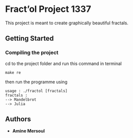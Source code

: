 # Fract’ol Project 1337

This project is meant to create graphically beautiful fractals.

## Getting Started

### Compiling the project

cd to the project folder and run this command in terminal

```
make re
```

then run the programme using

```
usage : ./fractol [fractals]
fractals :
--> Mandelbrot
--> Julia
```

## Authors
* **Amine Mersoul**